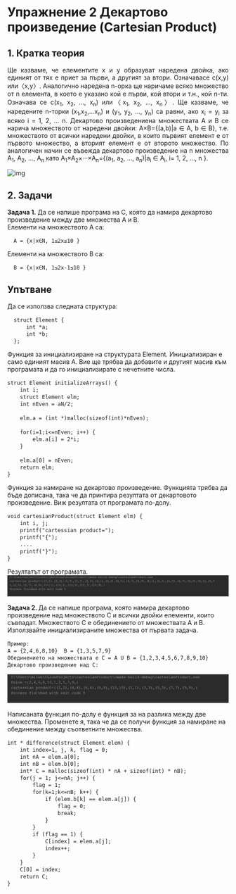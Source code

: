 # Упражнение 2 Декартово произведение (Cartesian Product)
## 1. Кратка теория

<p align="justify">
Ще казваме, че елементите x и y образуват наредена двойка, ако единият от тях е приет за първи, а другият за втори. Означавасе с(x,y) или〈x,y〉. Аналогично наредена n-орка ще наричаме всяко множество от n елемента, в което е указано кой е първи, кой втори и т.н., кой n-ти. Означава се с(x<sub>1</sub>, x<sub>2</sub>, ..., x<sub>n</sub>) или〈x<sub>1</sub>, x<sub>2</sub>, ..., x<sub>n</sub>〉. Ще казваме, че наредените n-торки (x<sub>1</sub>,x<sub>2</sub>,...x<sub>n</sub>) и (y<sub>1</sub>, y<sub>2</sub>, ..., y<sub>n</sub>) са равни, ако x<sub>i</sub> = y<sub>i</sub> за всяко i = 1, 2, ... n. Декартово произведениена множествата A и B се нарича множеството от наредени двойки: A×B={(a,b)|a ∈ A, b ∈ B}, т.е. множеството от всички наредени двойки, в които първият елемент е от първото множество, а вторият елемент е от второто множество. По аналогичен начин се въвежда декартово произведение на n множества A<sub>1</sub>, A<sub>2</sub>, ..., A<sub>n</sub> като A<sub>1</sub>×A<sub>2</sub>×···×A<sub>n</sub>={(a<sub>1</sub>, a<sub>2</sub>, ..., a<sub>n</sub>)|a<sub>i</sub> ∈ A<sub>i</sub>, i= 1, 2, ..., n }.
</p>

![img](https://upload.wikimedia.org/wikipedia/commons/thumb/4/4e/Cartesian_Product_qtl1.svg/1200px-Cartesian_Product_qtl1.svg.png)

## 2. Задачи

<b>Задача 1.</b> Да се напише програма на С, която да намира декартово произведение
между две множества A и B. <br>
Елементи на множеството А ca: <br>
```
  A = {x|x∈N, 1≤2x≤10 } 
```
Елементи на множеството B ca: <br>
```
  B = {x|x∈N, 1≤2x-1≤10 }
```
  
## Упътване 

Да се използва следната структура: 
```
  struct Element {
      int *a;
      int *b;
  };
```

Функция за инициализиране на структурата Element. Инициализиран е само единият масив А. Вие ще трябва да добавите и другият масив към програмата и да го инициализирате с нечетните числа.
```
struct Element initializeArrays() {
    int i;
    struct Element elm;
    int nEven = aN/2;

    elm.a = (int *)malloc(sizeof(int)*nEven);

    for(i=1;i<=nEven; i++) {
        elm.a[i] = 2*i;
    }
    
    elm.a[0] = nEven;
    return elm;
}
```
Функция за намиране на декартово произведение. Функцията трябва да бъде дописана, така че да принтира резултата от декартовото произведение. Виж резултата от програмата по-долу.
```
void cartesianProduct(struct Element elm) {
    int i, j;
    printf("cartessian product=");
    printf("{");
    ....
    printf("}");
}
```
Резултатът от програмата. <br>
![alt tag](https://github.com/milenaangelova1/DescreteStructures/blob/master/images/task1.PNG) <br>

<b>Задача 2. </b>Да се напише програма, която намира декартово произведение над множеството C и всички двойки елементи, които съвпадат. Множеството C е обединението от множествата А и B. Използвайте инициализираните множества от първата задача. 

```
Пример:
А = {2,4,6,8,10}  B = {1,3,5,7,9} 
Обединението на множествата е C = A U B = {1,2,3,4,5,6,7,8,9,10}
Декартово произведение над C:
```
![alt tag](https://github.com/milenaangelova1/DescreteStructures/blob/master/images/task2.PNG) <br>

Написаната функция по-долу е функция за на разлика между две множества. Променете я, така че да се получи функция за намиране на обединение между съответните множества.
```
int * difference(struct Element elem) {
    int index=1, j, k, flag = 0;
    int nA = elem.a[0];
    int nB = elem.b[0];
    int* C = malloc(sizeof(int) * nA + sizeof(int) * nB);
    for(j = 1; j<=nA; j++) {
        flag = 1;
        for(k=1;k<=nB; k++) {
            if (elem.b[k] == elem.a[j]) {
                flag = 0;
                break;
            }
        }
        if (flag == 1) {
            C[index] = elem.a[j];
            index++;
        }
    }
    C[0] = index;
    return C;
}
```

